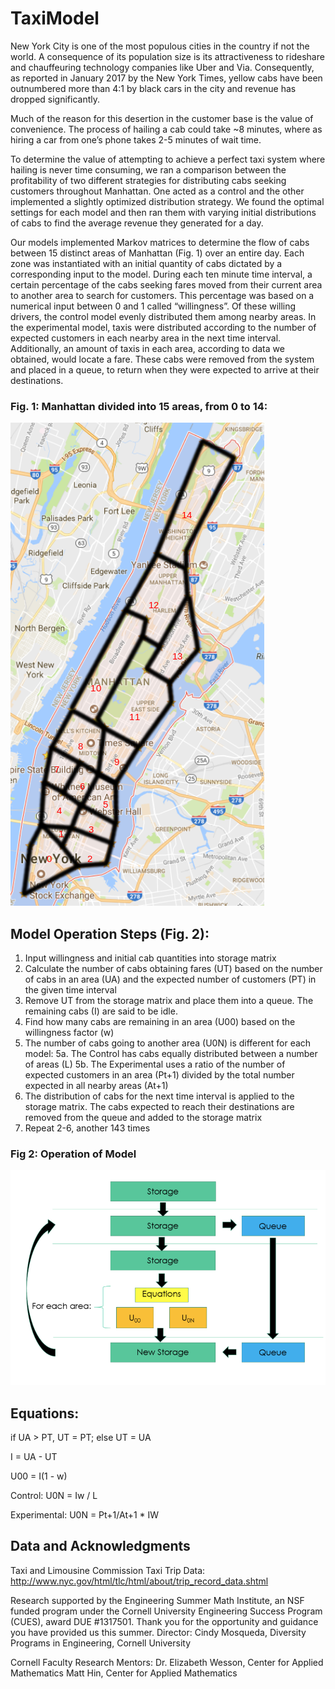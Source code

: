 # TaxiModel
New York City is one of the most populous cities in the country if not the world. A consequence of its population size is its attractiveness to rideshare and chauffeuring technology companies like Uber and Via. Consequently, as reported in January 2017 by the New York Times, yellow cabs have been outnumbered more than 4:1 by black cars in the city and revenue has dropped significantly.

Much of the reason for this desertion in the customer base is the value of convenience.  The process of hailing a cab could take ~8 minutes, where as hiring a car from one’s phone takes 2-5 minutes of wait time.

To determine the value of attempting to achieve a perfect taxi system where hailing is never time consuming, we ran a comparison between the profitability of two different strategies for distributing cabs seeking customers throughout Manhattan. One acted as a control and the other implemented a slightly optimized distribution strategy. We found the optimal settings for each model and then ran them with varying initial distributions of cabs to find the average revenue they generated for a day.

Our models implemented Markov matrices to determine the flow of cabs between 15 distinct areas of Manhattan (Fig. 1) over an entire day. Each zone was instantiated with an initial quantity of cabs dictated by a corresponding input to the model. During each ten minute time interval, a certain percentage of the cabs seeking fares moved from their current area to another area to search for customers. This percentage was based on a numerical input between 0 and 1 called “willingness”. Of these willing drivers, the control model evenly distributed them among nearby areas. In the experimental model, taxis were distributed according to the number of expected customers in each nearby area in the next time interval. Additionally, an amount of taxis in each area, according to data we obtained, would locate a fare. These cabs were removed from the system and placed in a queue, to return when they were expected to arrive at their destinations.

### Fig. 1: Manhattan divided into 15 areas, from 0 to 14:

![Fig. 1](https://raw.githubusercontent.com/MGRiv/TaxiModel/master/Zones.png)


## Model Operation Steps (Fig. 2):
1. Input willingness and initial cab quantities into storage matrix
2. Calculate the number of cabs obtaining fares (UT) based on the number of cabs in an area (UA) and the expected number of customers (PT) in the given time interval
3. Remove UT from the storage matrix and place them into a queue. The remaining cabs (I) are said to be idle.
4. Find how many cabs are remaining in an area (U00) based on the willingness factor (w)
5. The number of cabs going to another area (U0N) is different for each model:
    5a. The Control has cabs equally distributed between a number of areas (L)
    5b. The Experimental uses a ratio of the number of expected customers in an area (Pt+1) divided by the total number expected in all nearby areas (At+1)
6. The distribution of cabs for the next time interval is applied to the storage matrix. The cabs expected to reach their destinations are removed from the queue and added to the storage matrix
7. Repeat 2-6, another 143 times

### Fig 2: Operation of Model

![Fig. 2](https://raw.githubusercontent.com/MGRiv/TaxiModel/master/Flow.png)


## Equations:
if UA > PT, UT = PT; else UT = UA

I = UA - UT

U00 = I(1 - w)

Control: U0N = Iw / L

Experimental: U0N = Pt+1/At+1 * IW

## Data and Acknowledgments
Taxi and Limousine Commission Taxi Trip Data: http://www.nyc.gov/html/tlc/html/about/trip_record_data.shtml

Research supported by the Engineering Summer Math Institute, an NSF funded program under the Cornell University Engineering Success Program (CUES), award DUE #1317501. Thank you for the opportunity and guidance you have provided us this summer. Director: Cindy Mosqueda, Diversity Programs in Engineering, Cornell University

Cornell Faculty Research Mentors:
Dr. Elizabeth Wesson, Center for Applied Mathematics
Matt Hin, Center for Applied Mathematics

